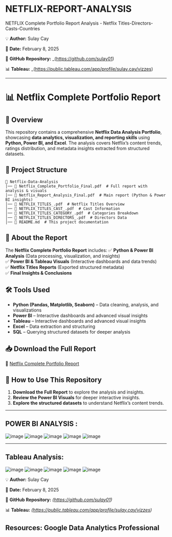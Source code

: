 # NETFLIX-REPORT-ANALYSIS
NETFLIX Complete Portfolio Report Analysis - Netflix Titles-Directors-Casts-Countries

💡 **Author:** Sulay Cay 

📅 **Date:** February 8, 2025

🎯 **GitHub Repository:** _(https://github.com/sulay01)

📊 **Tableau:** _(https://public.tableau.com/app/profile/sulay.cay/vizzes)

---
# 📊 Netflix Complete Portfolio Report

## 📌 Overview
This repository contains a comprehensive **Netflix Data Analysis Portfolio**, showcasing **data analytics, visualization, and reporting skills** using **Python, Power BI, and Excel**. The analysis covers Netflix’s content trends, ratings distribution, and metadata insights extracted from structured datasets.

## 📂 Project Structure
```
📁 Netflix-Data-Analysis
│── 📄 Netflix_Complete_Portfolio_Final.pdf  # Full report with analysis & visuals
│── 📄 Netflix_Report_Analysis_Final.pdf  # Main report (Python & Power BI insights)
│── 📄 NETFLIX_TITLES_.pdf  # Netflix Titles Overview
│── 📄 NETFLIX_TITLES_CAST_.pdf  # Cast Information
│── 📄 NETFLIX_TITLES_CATEGORY_.pdf  # Categories Breakdown
│── 📄 NETFLIX_TITLES_DIRECTORS_.pdf  # Directors Data
│── 📄 README.md  # This project documentation
```

## 📑 About the Report
The **Netflix Complete Portfolio Report** includes:
✅ **Python & Power BI Analysis** (Data processing, visualization, and insights)  
✅ **Power BI & Tableau Visuals** (Interactive dashboards and data trends)  
✅ **Netflix Titles Reports** (Exported structured metadata)  
✅ **Final Insights & Conclusions**  

## 🛠️ Tools Used
- **Python (Pandas, Matplotlib, Seaborn)** – Data cleaning, analysis, and visualizations  
- **Power BI** – Interactive dashboards and advanced visual insights
- **Tableau** – Interactive dashboards and advanced visual insights 
- **Excel** – Data extraction and structuring  
- **SQL** – Querying structured datasets for deeper analysis  

## 📥 Download the Full Report
📄 [Netflix Complete Portfolio Report](https://github.com/sulay01/NETFLIX-REPORT-ANALYSIS/blob/main/Netflix_Complete_Portfolio_Report_Analysis_.pdf)

## 🚀 How to Use This Repository
1. **Download the Full Report** to explore the analysis and insights.
2. **Review the Power BI Visuals** for deeper interactive insights.
3. **Explore the structured datasets** to understand Netflix’s content trends.
___________________________________________________________________________________________________________________________________________________
## POWER BI ANALYSIS : 
![image](https://github.com/user-attachments/assets/8a8feee9-71a0-40f2-9c44-b39c9eb3739f)
![image](https://github.com/user-attachments/assets/3b0fa82a-274d-459c-a8bd-c844a05ecba9)
![image](https://github.com/user-attachments/assets/2e2ed272-88a8-4449-9046-8dd643a44f35)
![image](https://github.com/user-attachments/assets/4e90ee2b-4636-4fb7-910c-33614a453921)
![image](https://github.com/user-attachments/assets/70eae33e-ed6c-4be1-af86-80d80311cd5f)
___________________________________________________________________________________________________________________________________________________

## Tableau Analysis:

![image](https://github.com/user-attachments/assets/e8fa1dc1-8760-4bbe-a924-005210b190bb) 
![image](https://github.com/user-attachments/assets/ef7856cc-9346-4275-ac88-0bd414e381b7) 
![image](https://github.com/user-attachments/assets/326ad08b-b3e6-4cd4-8899-c891227a94ff) 
![image](https://github.com/user-attachments/assets/76b4ba3c-f49b-477e-be83-83f70a7d6f3e) 
![image](https://github.com/user-attachments/assets/f85a6eb8-848a-4c5e-8dfd-a845462527d1)

💡 **Author:** Sulay Cay  

📅 **Date:** February 8, 2025  

🎯 **GitHub Repository:** _(https://github.com/sulay01)_

📊 **Tableau:** _(https://public.tableau.com/app/profile/sulay.cay/vizzes)_

## Resources: Google Data Analytics Professional 
